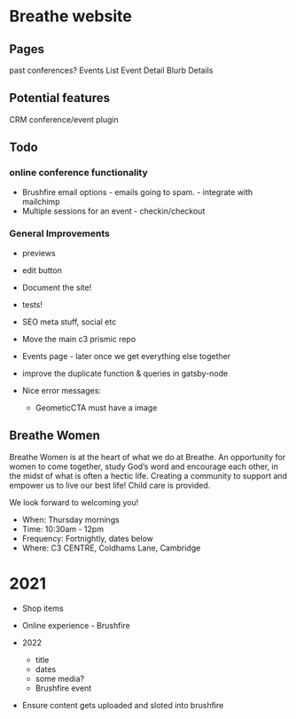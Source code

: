 # Breathe website

## Pages

past conferences?
Events List
Event Detail
Blurb
Details

## Potential features

CRM
conference/event plugin

## Todo

### online conference functionality

- Brushfire email options - emails going to spam. - integrate with mailchimp
- Multiple sessions for an event - checkin/checkout

### General Improvements

- previews
- edit button
- Document the site!
- tests!

- SEO meta stuff, social etc
- Move the main c3 prismic repo

- Events page - later once we get everything else together
- improve the duplicate function & queries in gatsby-node
- Nice error messages:
  - GeometicCTA must have a image

## Breathe Women

Breathe Women is at the heart of what we do at Breathe. An opportunity for women to come together, study God’s word and encourage each other, in the midst of what is often a hectic life. Creating a community to support and empower us to live our best life! Child care is provided.

We look forward to welcoming you!

- When: Thursday mornings
- Time: 10:30am - 12pm
- Frequency: Fortnightly, dates below
- Where: C3 CENTRE, Coldhams Lane, Cambridge

# 2021

- Shop items
- Online experience - Brushfire
- 2022

  - title
  - dates
  - some media?
  - Brushfire event

- Ensure content gets uploaded and sloted into brushfire
